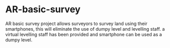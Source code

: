 # AR-basic-survey
AR basic survey project allows surveyors to survey land using their smartphones, this will eliminate the use of dumpy level and levelling staff. a virtual levelling staff has been provided and smartphone can be used as a dumpy level. 
